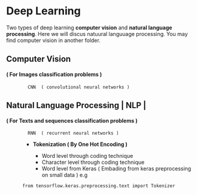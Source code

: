 
<head>
      <body>
            <h1><strong>Deep Learning</strong></h1><p>Two types of deep learning <strong>computer vision</strong> and <strong>natural language processing</strong>. Here we will discus natuural languuage processing. You may find computer vision in another folder.
                  <h2><strong>Computer Vision</strong></h2>
                        <h4>( For Images classification problems )</h4>

            CNN  ( convolutional neural networks )
<head>
      <body>
            <h2><strong>Natural Language Processing  | NLP |</strong></h2>
            <h4>( For Texts and sequences classification problems )</h4>
            
            RNN  ( recurrent neural networks )

</body>
</head>
      <body>
            <ul>
                  <ul>
                        <ul>
                        <li><strong>Tokenization   ( By One Hot Encoding )</strong></li>
                        <ul>
                        <li>Word level through coding technique</li>
                        <li>Character level through coding technique </li>
                        <li>Word level from Keras ( Embading from keras preprocessing on small data ) e.g</li>
                        
</ul>
</ul>                        
</ul>      
</ul>
</body>
<head>
</head>
</body>
</head>

```
      from tensorflow.keras.preprocessing.text import Tokenizer
 ```